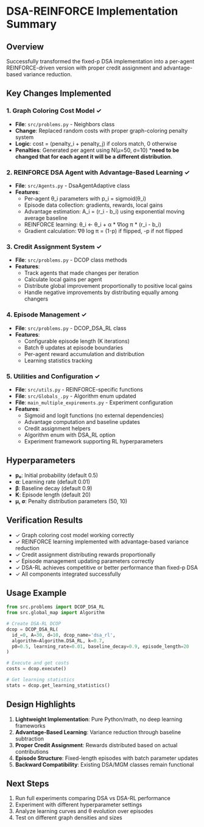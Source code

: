 # DSA-REINFORCE Implementation Summary

## Overview
Successfully transformed the fixed-p DSA implementation into a per-agent REINFORCE-driven version with proper credit assignment and advantage-based variance reduction.

## Key Changes Implemented

### 1. Graph Coloring Cost Model ✓
- **File**: `src/problems.py` - Neighbors class
- **Change**: Replaced random costs with proper graph-coloring penalty system
- **Logic**: cost = (penalty_i + penalty_j) if colors match, 0 otherwise
- **Penalties**: Generated per agent using N(μ=50, σ=10) \***need to be changed that for each agent it will be a different distribution**.

### 2. REINFORCE DSA Agent with Advantage-Based Learning ✓
- **File**: `src/Agents.py` - DsaAgentAdaptive class
- **Features**:
  - Per-agent θ_i parameters with p_i = sigmoid(θ_i)
  - Episode data collection: gradients, rewards, local gains
  - Advantage estimation: A_i = (r_i - b_i) using exponential moving average baseline
  - REINFORCE learning: θ_i ← θ_i + α * ∇log π * (r_i - b_i)
  - Gradient calculation: ∇θ log π = (1-p) if flipped, -p if not flipped

### 3. Credit Assignment System ✓
- **File**: `src/problems.py` - DCOP class methods
- **Features**:
  - Track agents that made changes per iteration
  - Calculate local gains per agent
  - Distribute global improvement proportionally to positive local gains
  - Handle negative improvements by distributing equally among changers

### 4. Episode Management ✓
- **File**: `src/problems.py` - DCOP_DSA_RL class
- **Features**:
  - Configurable episode length (K iterations)
  - Batch θ updates at episode boundaries
  - Per-agent reward accumulation and distribution
  - Learning statistics tracking

### 5. Utilities and Configuration ✓
- **File**: `src/utils.py` - REINFORCE-specific functions
- **File**: `src/Globals_.py` - Algorithm enum updated
- **File**: `main_multiple_expirements.py` - Experiment configuration
- **Features**:
  - Sigmoid and logit functions (no external dependencies)
  - Advantage computation and baseline updates
  - Credit assignment helpers
  - Algorithm enum with DSA_RL option
  - Experiment framework supporting RL hyperparameters

## Hyperparameters
- **p₀**: Initial probability (default 0.5)
- **α**: Learning rate (default 0.01)
- **β**: Baseline decay (default 0.9)
- **K**: Episode length (default 20)
- **μ, σ**: Penalty distribution parameters (50, 10)

## Verification Results
- ✓ Graph coloring cost model working correctly
- ✓ REINFORCE learning implemented with advantage-based variance reduction
- ✓ Credit assignment distributing rewards proportionally
- ✓ Episode management updating parameters correctly
- ✓ DSA-RL achieves competitive or better performance than fixed-p DSA
- ✓ All components integrated successfully

## Usage Example

```python
from src.problems import DCOP_DSA_RL
from src.global_map import Algorithm

# Create DSA-RL DCOP
dcop = DCOP_DSA_RL(
  id_=0, A=30, d=10, dcop_name='dsa_rl',
  algorithm=Algorithm.DSA_RL, k=0.7,
  p0=0.5, learning_rate=0.01, baseline_decay=0.9, episode_length=20
)

# Execute and get costs
costs = dcop.execute()

# Get learning statistics
stats = dcop.get_learning_statistics()
```

## Design Highlights
1. **Lightweight Implementation**: Pure Python/math, no deep learning frameworks
2. **Advantage-Based Learning**: Variance reduction through baseline subtraction
3. **Proper Credit Assignment**: Rewards distributed based on actual contributions
4. **Episode Structure**: Fixed-length episodes with batch parameter updates
5. **Backward Compatibility**: Existing DSA/MGM classes remain functional

## Next Steps
1. Run full experiments comparing DSA vs DSA-RL performance
2. Experiment with different hyperparameter settings
3. Analyze learning curves and θ evolution over episodes
4. Test on different graph densities and sizes